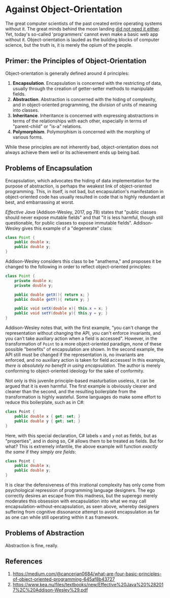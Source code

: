 # Against Object-Orientation
The great computer scientists of the past created entire operating systems without it. The great minds behind the moon landing [did not need it either](https://github.com/chrislgarry/Apollo-11). Yet, today's so-called 'programmers' cannot even make a basic web app without it. Object-orientation is lauded as the building blocks of computer science, but the truth is, it is merely the opium of the people.

## Primer: the Principles of Object-Orientation
Object-orientation is generally defined around 4 principles:
1. **Encapsulation**. Encapsulation is concerned with the restricting of data, usually through the creation of getter-setter methods to manipulate fields.
2. **Abstraction**. Abstraction is concerned with the hiding of complexity, and in object-oriented programming, the division of units of meaning into classes.
3. **Inheritance**. Inheritance is concerned with expressing abstractions in terms of the relationships with each other, especially in terms of "parent-child" or "is-a" relations.
4. **Polymorphism**. Polymorphism is concerned with the morphing of various forms.

While these principles are not inherently bad, object-orientation does not always achieve them well or its achievement ends up being bad.

## Problems of Encapsulation
Encapsulation, which advocates the hiding of data implementation for the purpose of abstraction, is perhaps the weakest link of object-oriented programming. This, in itself, is not bad, but encapsulation's manifestation in object-oriented code has usually resulted in code that is highly redundant at best, and embarrassing at worst.

_Effective Java_ (Addison-Wesley, 2017, pg 78) states that "public classes should never expose mutable fields" and that "it is less harmful, though still questionable, for public classes to expose immutable fields". Addison-Wesley gives this example of a "degenerate" class:
```java
class Point {
	public double x;
	public double y;
}
```

Addison-Wesley considers this class to be "anathema," and proposes it be changed to the following in order to reflect object-oriented principles:
```java
class Point {
	private double x;
	private double y;

	public double getX(){ return x; }
	public double getY(){ return y; }

	public void setX(double x){ this.x = x; }
	public void setY(double y){ this.y = y; }
}
```

Addison-Wesley notes that, with the first example, "you can't change the representation without changing the API, you can't enforce invariants, and you can’t take auxiliary action when a field is accessed". However, in the transformation of `Point` to a more object-oriented paradigm, none of these possible "benefits" of encapsulation are shown. In the second example, the API still must be changed if the representation is, no invariants are enforced, and no auxiliary action is taken for field accesses! In this example, _there is absolutely no benefit in using encapsulation_. The author is merely conforming to object-oriented ideology for the sake of conformity.

Not only is this juvenile principle-based masturbation useless, it can be argued that it is even harmful. The first example is obviously clearer and cleaner than the second, and the resulting boilerplate from the transformation is highly wasteful. Some languages do make some effort to reduce this boilerplate, such as in C#:
```csharp
class Point {
	public double x { get; set; }
	public double y { get; set; }
}
```

Here, with this special declaration, C# labels `x` and `y` not as fields, but as "properties", and in doing so, C# allows them to be treated as fields. But for what? This is extremely infantile, the above example will function _exactly the same_ if they _simply are fields_:
```csharp
class Point {
	public double x;
	public double y;
}
```

It is clear the defensiveness of this irrational complexity has only come from psychological repression of programming language designers. The ego correctly desires an escape from this madness, but the superego merely moderates this obsession with encapsulation into what we may call encapsulation-without-encapsulation, as seen above, whereby designers suffering from cognitive dissonance attempt to avoid encapsulation as far as one can while still operating within it as framework.

## Problems of Abstraction
Abstraction is fine, really.

## References
1. https://medium.com/@cancerian0684/what-are-four-basic-principles-of-object-oriented-programming-645af8b43727
2. https://www.kea.nu/files/textbooks/new/Effective%20Java%20%282017%2C%20Addison-Wesley%29.pdf
